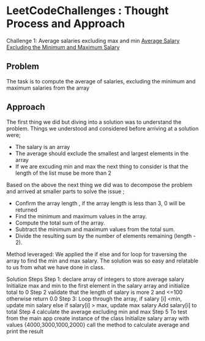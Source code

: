 # LeetCodeChallenges : Thought Process and Approach

Challenge 1: Average salaries excluding max and min 
 [Average Salary Excluding the Minimum and Maximum Salary](https://leetcode.com/problems/average-salary-excluding-the-minimum-and-maximum-salary/description/)
## Problem
The task is to compute the average of salaries, excluding the minimum and maximum salaries from the array

## Approach 

The first thing we did but diving into a solution was to understand the problem. Things we understood and considered before arriving at a solution were;

* The salary is an array
* The average should exclude the smallest and largest elements in the array
* If we are excuding min and max the next thing to consider is that the length of the list muse be more than 2

Based on the above the next thing we did was to decompose the problem and arrived at smaller parts to solve the issue ;
* Confirm the array length , if the array length is less than 3, 0 will be returned 
*  Find the minimum and maximum values in the array.
* Compute the total sum of the array.
* Subtract the minimum and maximum values from the total sum.
* Divide the resulting sum by the number of elements remaining (length - 2).

Method leveraged: We applied the if else and for loop for traversing the array to find the min and max salary. 
The solution was so easy and relatable to us from what we have done in class.

Solution Steps 
Step 1:
declare array of integers to store average salary
Initialize max and min to the first element in the salary array and initialize total to 0
Step 2
validate that the length of salary is more 2 and <=100 otherwise return 0.0
Step 3:
Loop through the array, if salary [i] <min, update min salary
else if salary[i] > max, update max salary
Add salary[i] to total
Step 4
calculate the average excluding min and max
Step 5
To test from the main app
create instance of the class
Initialize salary array with values {4000,3000,1000,2000}
call the method to calculate average and print the result


